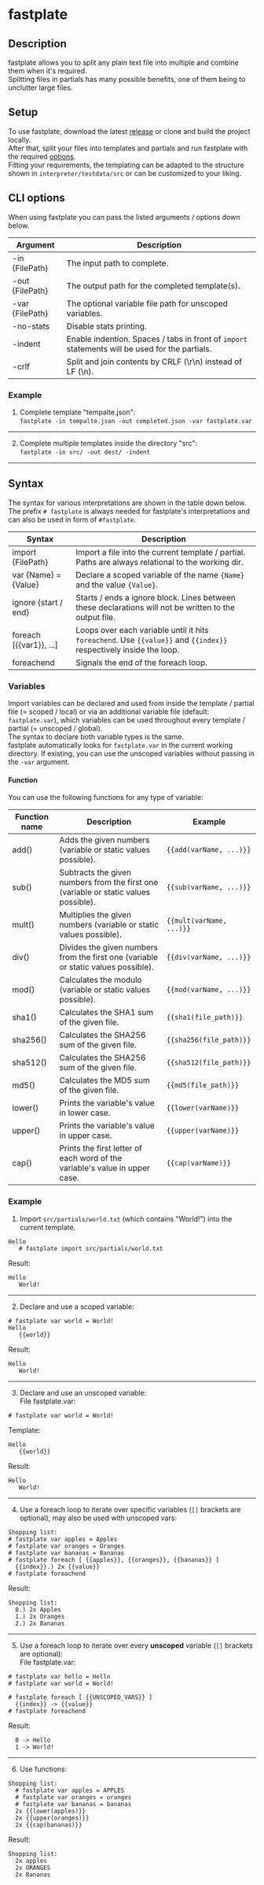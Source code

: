 # fastplate
## Description
fastplate allows you to split any plain text file into multiple and combine them when it's required.  
Splitting files in partials has many possible benefits, one of them being to unclutter large files.  

## Setup
To use fastplate, download the latest [release](https://github.com/xIRoXaSx/fastplate/releases) or clone and build the project locally.  
After that, split your files into templates and partials and run fastplate with the required [options](#cli-options).  
Fitting your requirements, the templating can be adapted to the structure shown in `interpreter/testdata/src` 
or can be customized to your liking.  

## CLI options
When using fastplate you can pass the listed arguments / options down below.  

| Argument        | Description                                                                                    |
|-----------------|------------------------------------------------------------------------------------------------|
| -in {FilePath}  | The input path to complete.                                                                    |
| -out {FilePath} | The output path for the completed template(s).                                                 |
| -var {FilePath} | The optional variable file path for unscoped variables.                                        |
| -no-stats       | Disable stats printing.                                                                        |
| -indent         | Enable indention. Spaces / tabs in front of `import` statements will be used for the partials. |
| -crlf           | Split and join contents by CRLF (\r\n) instead of LF (\n).                                     |

### Example
1. Complete template "tempalte.json":  
   `fastplate -in tempalte.json -out completed.json -var fastplate.var`

---

2. Complete multiple templates inside the directory "src":  
   `fastplate -in src/ -out dest/ -indent`

---

## Syntax
The syntax for various interpretations are shown in the table down below.  
The prefix `# fastplate` is always needed for fastplate's  interpretations and can also be used in form of `#fastplate`.  

| Syntax                  | Description                                                                                                        |
|-------------------------|--------------------------------------------------------------------------------------------------------------------|
| import {FilePath}       | Import a file into the current template / partial. Paths are always relational to the working dir.                 |
| var {Name} = {Value}    | Declare a scoped variable of the name `{Name}` and the value `{Value}`.                                            |
| ignore {start / end}    | Starts / ends a ignore block. Lines between these declarations will not be written to the output file.             |
| foreach [{{var1}}, ...] | Loops over each variable until it hits `foreachend`. Use `{{value}}` and `{{index}}` respectively inside the loop. |
| foreachend              | Signals the end of the foreach loop.                                                                               |

### Variables
Import variables can be declared and used from inside the template / partial file (= scoped / local) or 
via an additional variable file (default: `fastplate.var`), which variables can be used throughout every 
template / partial (= unscoped / global).  
The syntax to declare both variable types is the same.  
fastplate automatically looks for `fastplate.var` in the current working directory. If existing, you can use the unscoped 
variables without passing in the `-var` argument.

#### Function
You can use the following functions for any type of variable:

| Function name | Description                                                                          | Example                  |
|---------------|--------------------------------------------------------------------------------------|--------------------------|
| add()         | Adds the given numbers (variable or static values possible).                         | `{{add(varName, ...)}}`  |
| sub()         | Subtracts the given numbers from the first one (variable or static values possible). | `{{sub(varName, ...)}}`  |
| mult()        | Multiplies the given numbers (variable or static values possible).                   | `{{mult(varName, ...)}}` |
| div()         | Divides the given numbers from the first one (variable or static values possible).   | `{{div(varName, ...)}}`  |
| mod()         | Calculates the modulo (variable or static values possible).                          | `{{mod(varName, ...)}}`  |
| sha1()        | Calculates the SHA1 sum of the given file.                                           | `{{sha1(file_path)}}`    |
| sha256()      | Calculates the SHA256 sum of the given file.                                         | `{{sha256(file_path)}}`  |
| sha512()      | Calculates the SHA256 sum of the given file.                                         | `{{sha512(file_path)}}`  |
| md5()         | Calculates the MD5 sum of the given file.                                            | `{{md5(file_path)}}`     |
| lower()       | Prints the variable's value in lower case.                                           | `{{lower(varName)}}`     |
| upper()       | Prints the variable's value in upper case.                                           | `{{upper(varName)}}`     |
| cap()         | Prints the first letter of each word of the variable's value in upper case.          | `{{cap(varName)}}`       |


### Example
1. Import `src/partials/world.txt` (which contains "World!") into the current template.
```text
Hello
   # fastplate import src/partials/world.txt
```

Result:
```text
Hello
   World!
```

---

2. Declare and use a scoped variable:
```text
# fastplate var world = World!
Hello
   {{world}}
```

Result:
```text
Hello
   World!
```

---

3. Declare and use an unscoped variable:  
   File fastplate.var:
```text
# fastplate var world = World!
```

Template:
```text
Hello
   {{world}}
```
Result:
```text
Hello
   World!
```

---

4. Use a foreach loop to iterate over specific variables (`[]` brackets are optional), may also be used with unscoped vars:
```text
Shopping list:
# fastplate var apples = Apples
# fastplate var oranges = Oranges
# fastplate var bananas = Bananas
# fastplate foreach [ {{apples}}, {{oranges}}, {{bananas}} ]
  {{index}}.) 2x {{value}}
# fastplate foreachend
```

Result:
```text
Shopping list:
  0.) 2x Apples
  1.) 2x Oranges
  2.) 2x Bananas
```

---

5. Use a foreach loop to iterate over every **unscoped** variable (`[]` brackets are optional):  
   File fastplate.var:
```text
# fastplate var hello = Hello
# fastplate var world = World!
```

```text
# fastplate foreach [ {{UNSCOPED_VARS}} ]
  {{index}} -> {{value}}
# fastplate foreachend
```

Result:
```text
  0 -> Hello
  1 -> World!
```

---

6. Use functions:
```text
Shopping list:
  # fastplate var apples = APPLES
  # fastplate var oranges = oranges
  # fastplate var bananas = bananas
  2x {{lower(apples)}}
  2x {{upper(oranges)}}
  2x {{cap(bananas)}}
```

Result:
```text
Shopping list:
  2x apples
  2x ORANGES
  2x Bananas
```